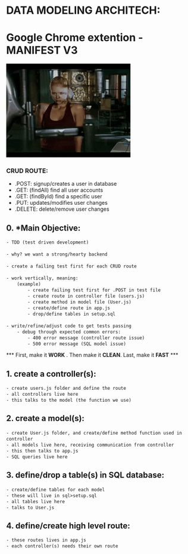 # DATA MODELING ARCHITECH:

# Google Chrome extention - MANIFEST V3
![manifest v3](common/manifest.gif)



### CRUD ROUTE:
- .POST: signup/creates a user in database
- .GET: (findAll) find all user accounts
- .GET: (findById) find a specific user
- .PUT: updates/modifies user changes
- .DELETE: delete/remove user changes

## 0. *Main Objective: 
    - TDD (test driven development)

    - why? we want a strong/hearty backend

    - create a failing test first for each CRUD route

    - work vertically, meaning:
        (example)
            - create failing test first for .POST in test file
            - create route in controller file (users.js)
            - create method in model file (User.js)
            - create/define route in app.js
            - drop/define tables in setup.sql

    - write/refine/adjust code to get tests passing
        - debug through expected common errors:
            - 400 error message (controller route issue)
            - 500 error message (SQL model issue)

*** First, make it **WORK** . Then make it **CLEAN**. Last, make it **FAST** ***

## 1. create a controller(s):
    - create users.js folder and define the route
    - all controllers live here
    - this talks to the model (the function we use)

## 2. create a model(s):
    - create User.js folder, and create/define method function used in controller
    - all models live here, receiving communication from controller
    - this then talks to app.js 
    - SQL queries live here

## 3. define/drop a table(s) in SQL database:
    - create/define tables for each model
    - these will live in sql>setup.sql
    - all tables live here
    - talks to User.js

## 4. define/create high level route:
    - these routes lives in app.js
    - each controller(s) needs their own route

